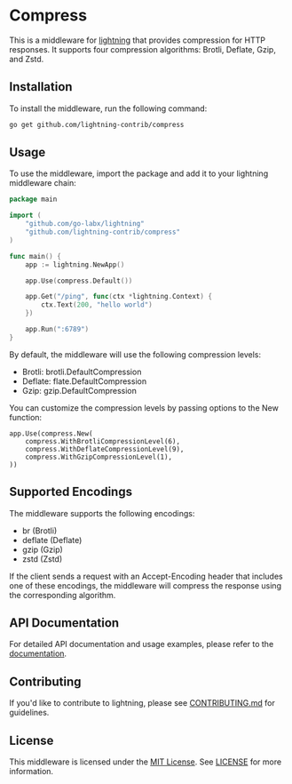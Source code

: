 # Compress

This is a middleware for [lightning](https://github.com/go-labx/lightning) that provides compression for HTTP responses. It supports four compression algorithms: Brotli, Deflate, Gzip, and Zstd.

## Installation

To install the middleware, run the following command:

```bash
go get github.com/lightning-contrib/compress
```

## Usage

To use the middleware, import the package and add it to your lightning middleware chain:

```go
package main

import (
	"github.com/go-labx/lightning"
	"github.com/lightning-contrib/compress"
)

func main() {
	app := lightning.NewApp()

	app.Use(compress.Default())

	app.Get("/ping", func(ctx *lightning.Context) {
		ctx.Text(200, "hello world")
	})

	app.Run(":6789")
}
```

By default, the middleware will use the following compression levels:

- Brotli: brotli.DefaultCompression
- Deflate: flate.DefaultCompression
- Gzip: gzip.DefaultCompression

You can customize the compression levels by passing options to the New function:

```
app.Use(compress.New(
    compress.WithBrotliCompressionLevel(6),
    compress.WithDeflateCompressionLevel(9),
    compress.WithGzipCompressionLevel(1),
))
```

## Supported Encodings

The middleware supports the following encodings:

- br (Brotli)
- deflate (Deflate)
- gzip (Gzip)
- zstd (Zstd)

If the client sends a request with an Accept-Encoding header that includes one of these encodings, the middleware will compress the response using the corresponding algorithm.


## API Documentation

For detailed API documentation and usage examples, please refer to the [documentation](https://pkg.go.dev/github.com/lightning-contrib/compress).

## Contributing

If you'd like to contribute to lightning, please
see [CONTRIBUTING.md](https://github.com/lightning-contrib/compress/blob/main/CONTRIBUTING.md) for guidelines.

## License

This middleware is licensed under the [MIT License](https://github.com/lightning-contrib/compress/blob/main/LICENSE). See [LICENSE](LICENSE) for more information.
